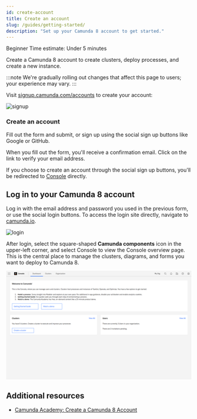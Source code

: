 ```yaml
---
id: create-account
title: Create an account
slug: /guides/getting-started/
description: "Set up your Camunda 8 account to get started."
---
```


<span class="badge badge--beginner">Beginner</span>
<span class="badge badge--medium">Time estimate: Under 5 minutes</span>

Create a Camunda 8 account to create clusters, deploy processes, and create a new instance.

:::note
We're gradually rolling out changes that affect this page to users; your experience may vary.
:::

Visit [signup.camunda.com/accounts](https://signup.camunda.com/accounts?utm_source=docs.camunda.io&utm_medium=referral) to create your account:

![signup](./img/signup.png)

### Create an account

Fill out the form and submit, or sign up using the social sign up buttons like Google or GitHub.

When you fill out the form, you'll receive a confirmation email. Click on the link to verify your email address.

If you choose to create an account through the social sign up buttons, you'll be redirected to [Console](../components/console/introduction-to-console.md) directly.

## Log in to your Camunda 8 account

Log in with the email address and password you used in the previous form, or use the social login buttons. To access the login site directly, navigate to [camunda.io](https://weblogin.cloud.camunda.io/).

![login](./img/login.png)

After login, select the square-shaped **Camunda components** icon in the upper-left corner, and select Console to view the Console overview page. This is the central place to manage the clusters, diagrams, and forms you want to deploy to Camunda 8.

![overview-home](./img/home.png)

## Additional resources

- [Camunda Academy: Create a Camunda 8 Account](https://academy.camunda.com/c8-h2-create-account?reg=1)
